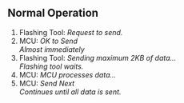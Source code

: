 ## Normal Operation

1. Flashing Tool: *Request to send.*
2. MCU: *OK to Send*  
    _Almost immediately_
3. Flashing Tool: *Sending maximum 2KB of data...*  
    _Flashing tool waits._
4. MCU: _MCU processes data..._
5. MCU: *Send Next*  
    _Continues until all data is sent._
